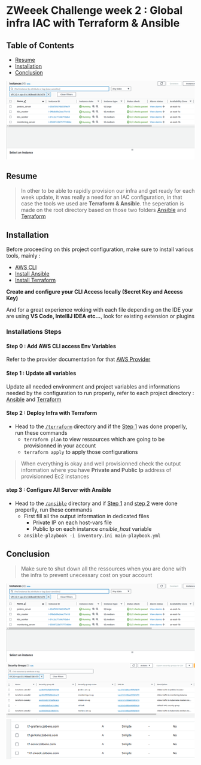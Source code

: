 # ZWeeek Challenge week 2 : Global infra IAC with Terraform & Ansible

## Table of Contents
- [Resume](#resume)
- [Installation](#installation)
- [Conclusion](#Conclusion)

<img title="Provisionned instances" alt="Ec2 instances provisionned" src="./assets/images/instances.png">

## Resume
> In other to be able to rapidly provision our infra and get ready for each week update, it was really a need for an IAC configuration, in that case the tools we used are **Terraform & Ansible**. the seperation is made on the root directory based on those two folders [Ansible](./ansible/README.md) and [Terraform](./terraform/README.md)

## Installation

Before proceeding on this project configuration, make sure to install various tools, mainly :
- [AWS CLI](https://docs.aws.amazon.com/cli/latest/userguide/getting-started-install.html)
- [Install Ansible](https://docs.ansible.com/ansible/latest/installation_guide/intro_installation.html)
- [Install Terraform](https://developer.hashicorp.com/terraform/tutorials/aws-get-started/install-cli)

**Create and configure your CLI Access locally (Secret Key and Access Key)**

And for a great experience woking with each file depending on the IDE your are using **VS Code, IntellIJ IDEA etc...**, look for existing extension or plugins

### Installations Steps
#### Step 0 : Add AWS CLI access Env Variables
Refer to the provider documentation for that [AWS Provider](https://registry.terraform.io/providers/hashicorp/aws/latest/docs#environment-variables) 

#### Step 1 : Update all variables
Update all needed environment and project variables and informations needed by the configuration to run properly, refer to each project directory : [Ansible](./ansible/README.md) and [Terraform](./terraform/README.md)

#### Step 2 : Deploy Infra with Terraform
- Head to the [`/terraform`](./terraform/README.md) directory and if the [Step 1](#steps-1--update-all-variables) was done properlly, run these commands 
    - `terraform plan` to view ressources which are going to be provisionned in your account
    - `terraform apply` to apply those configurations

> When everything is okay and well provisionned check the output information where you have **Private and Public Ip** address of provisionned Ec2 instances

#### step 3 : Configure All Server with Ansible
- Head to the [`/ansible`](./ansible/README.md) directory and if [Step 1](#Steps-1--update-all-variables) and [step 2](#Steps-2--deploy-infra-with-terraform) were done properlly, run these commands
    - First fill all the output information in dedicated files
        - Private IP on each host-vars file
        - Public Ip on each instance *ansible_host* variable
    - `ansible-playbook -i inventory.ini main-playbook.yml`

## Conclusion
> Make sure to shut down all the ressources when you are done with the infra to prevent unecessary cost on your account

<img title="Provisionned instances" alt="Ec2 instances provisionned" src="./assets/images/instances.png">

<img title="Provisionned Security Group" alt="Security Groups provisionned" src="./assets/images/security-group.png">

<img title="DNS Record" alt="DNS record" src="./assets/images/dns.png">